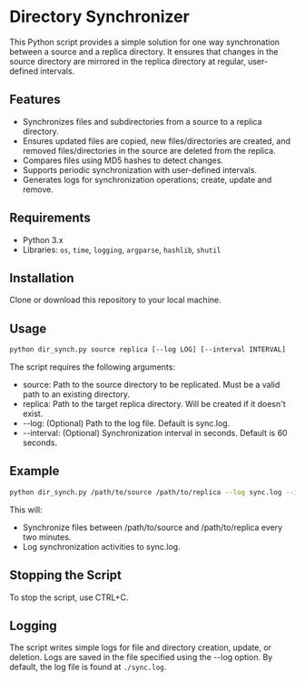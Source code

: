 # Directory Synchronizer

This Python script provides a simple solution for one way synchronation between a source and a replica directory.
It ensures that changes in the source directory are mirrored in the replica directory at regular, user-defined intervals.

## Features

- Synchronizes files and subdirectories from a source to a replica directory.
- Ensures updated files are copied, new files/directories are created, and removed files/directories in the source are deleted from the replica.
- Compares files using MD5 hashes to detect changes.
- Supports periodic synchronization with user-defined intervals.
- Generates logs for synchronization operations; create, update and remove.

## Requirements

- Python 3.x
- Libraries: `os`, `time`, `logging`, `argparse`, `hashlib`, `shutil`

## Installation

Clone or download this repository to your local machine.

## Usage

```bash
python dir_synch.py source replica [--log LOG] [--interval INTERVAL]
```

The script requires the following arguments:
- source: Path to the source directory to be replicated. Must be a valid path to an existing directory.
- replica: Path to the target replica directory. Will be created if it doesn't exist.
- --log: (Optional) Path to the log file. Default is sync.log.
- --interval: (Optional) Synchronization interval in seconds. Default is 60 seconds.

## Example

```bash
python dir_synch.py /path/to/source /path/to/replica --log sync.log --interval 120
```

This will:
- Synchronize files between /path/to/source and /path/to/replica every two minutes.
- Log synchronization activities to sync.log.

## Stopping the Script

To stop the script, use CTRL+C.

## Logging

The script writes simple logs for file and directory creation, update, or deletion.
Logs are saved in the file specified using the --log option. By default, the log file is found at `./sync.log`.
